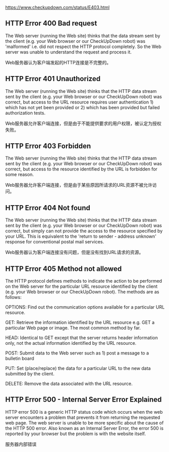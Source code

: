 https://www.checkupdown.com/status/E403.html

## HTTP Error 400 Bad request

The Web server (running the Web site) thinks that the data stream sent by the client (e.g. your Web browser or our CheckUpDown robot) was 'malformed' i.e. did not respect the HTTP protocol completely. So the Web server was unable to understand the request and process it.

Web服务器认为客户端发起的HTTP连接是不完整的。

## HTTP Error 401 Unauthorized

The Web server (running the Web site) thinks that the HTTP data stream sent by the client (e.g. your Web browser or our CheckUpDown robot) was correct, but access to the URL resource requires user authentication 1) which has not yet been provided or 2) which has been provided but failed authorization tests. 

Web服务器允许客户端连接，但是由于不能提供要求的用户权限，被认定为授权失败。


## HTTP Error 403 Forbidden

The Web server (running the Web site) thinks that the HTTP data stream sent by the client (e.g. your Web browser or our CheckUpDown robot) was correct, but access to the resource identified by the URL is forbidden for some reason.

Web服务器允许客户端连接，但是由于某些原因所请求的URL资源不被允许访问。


## HTTP Error 404 Not found

The Web server (running the Web site) thinks that the HTTP data stream sent by the client (e.g. your Web browser or our CheckUpDown robot) was correct, but simply can not provide the access to the resource specified by your URL. This is equivalent to the 'return to sender - address unknown' response for conventional postal mail services.

Web服务器认为客户端连接没有问题，但是没有找到URL请求的资源。


## HTTP Error 405 Method not allowed

The HTTP protocol defines methods to indicate the action to be performed on the Web server for the particular URL resource identified by the client (e.g. your Web browser or our CheckUpDown robot). The methods are as follows:

OPTIONS: Find out the communication options available for a particular URL resource. 

GET: Retrieve the information identified by the URL resource e.g. GET a particular Web page or image. The most common method by far.

HEAD: Identical to GET except that the server returns header information only, not the actual information identified by the URL resource. 

POST: Submit data to the Web server such as 1) post a message to a bulletin board

PUT: Set (place/replace) the data for a particular URL to the new data submitted by the client. 

DELETE: Remove the data associated with the URL resource. 


## HTTP Error 500 - Internal Server Error Explained

HTTP error 500 is a generic HTTP status code which occurs when the web server encounters a problem that prevents it from returning the requested web page. The web server is unable to be more specific about the cause of the HTTP 500 error. Also known as an Internal Server Error, the error 500 is reported by your browser but the problem is with the website itself.

服务器内部错误

